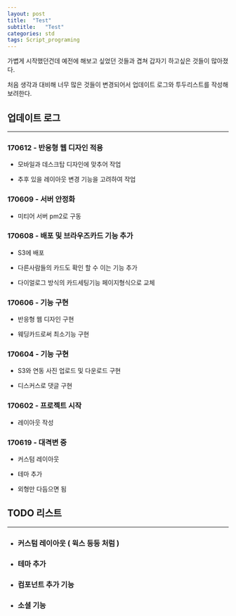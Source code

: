 ```yaml
---
layout: post
title:  "Test"
subtitle:   "Test"
categories: std
tags: Script_programing
---
```


가볍게 시작했던건데 예전에 해보고 싶었던 것들과 겹쳐 갑자기 하고싶은 것들이 많아졌다.

처음 생각과 대비해 너무 많은 것들이 변경되어서 업데이트 로그와 투두리스트를 작성해보려한다.

## 업데이트 로그

---

### 170612 - 반응형 웹 디자인 적용

- 모바일과 데스크탑 디자인에 맞추어 작업

- 추후 있을 레이아웃 변경 기능을 고려하여 작업

### 170609 - 서버 안정화

- 미티어 서버 pm2로 구동

### 170608 - 배포 및 브라우즈카드 기능 추가

- S3에 배포

- 다른사람들의 카드도 확인 할 수 이는 기능 추가

- 다이얼로그 방식의 카드세팅기능 페이지형식으로 교체

### 170606 - 기능 구현

- 반응형 웹 디자인 구현

- 웨딩카드로써 최소기능 구현

### 170604 -  기능 구현

- S3와 연동 사진 업로드 및 다운로드 구현

- 디스커스로 댓글 구현

### 170602 - 프로젝트 시작

- 레이아웃 작성

### 170619 - 대격변 중

- 커스텀 레이아웃

- 테마 추가

- 외형만 다듬으면 됨

## TODO 리스트

---

- ### 커스텀 레이아웃 ( 윅스 등등 처럼 )

- ### 테마 추가

- ### 컴포넌트 추가 기능

- ### 소셜 기능
